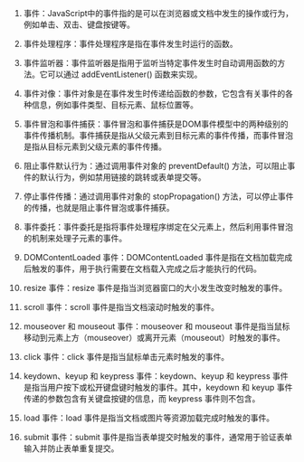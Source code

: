 

1. 事件：JavaScript中的事件指的是可以在浏览器或文档中发生的操作或行为，例如单击、双击、键盘按键等。

2. 事件处理程序：事件处理程序是指在事件发生时运行的函数。

3. 事件监听器：事件监听器是指用于监听当特定事件发生时自动调用函数的方法。它可以通过 addEventListener() 函数来实现。

4. 事件对像：事件对象是在事件发生时传递给函数的参数，它包含有关事件的各种信息，例如事件类型、目标元素、鼠标位置等。

5. 事件冒泡和事件捕获：事件冒泡和事件捕获是DOM事件模型中的两种级别的事件传播机制。事件捕获是指从父级元素到目标元素的事件传播，而事件冒泡是指从目标元素到父级元素的事件传播。

6. 阻止事件默认行为：通过调用事件对象的 preventDefault() 方法，可以阻止事件的默认行为，例如禁用链接的跳转或表单提交等。

7. 停止事件传播：通过调用事件对象的 stopPropagation() 方法，可以停止事件的传播，也就是阻止事件冒泡或事件捕获。

8. 事件委托：事件委托是指将事件处理程序绑定在父元素上，然后利用事件冒泡的机制来处理子元素的事件。

9. DOMContentLoaded 事件：DOMContentLoaded 事件是指在文档加载完成后触发的事件，用于执行需要在文档载入完成之后才能执行的代码。

10. resize 事件：resize 事件是指当浏览器窗口的大小发生改变时触发的事件。

11. scroll 事件：scroll 事件是指当文档滚动时触发的事件。

12. mouseover 和 mouseout 事件：mouseover 和 mouseout 事件是指当鼠标移动到元素上方（mouseover）或离开元素（mouseout）时触发的事件。

13. click 事件：click 事件是指当鼠标单击元素时触发的事件。

14. keydown、keyup 和 keypress 事件：keydown、keyup 和 keypress 事件是指当用户按下或松开键盘键时触发的事件。其中，keydown 和 keyup 事件传递的参数包含有关键盘按键的信息，而 keypress 事件则不包含。

15. load 事件：load 事件是指当文档或图片等资源加载完成时触发的事件。

16. submit 事件：submit 事件是指当表单提交时触发的事件，通常用于验证表单输入并防止表单重复提交。